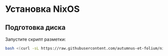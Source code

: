 # Установка NixOS

## Подготовка диска
Запустите скрипт разметки:
```bash
bash <(curl -sL https://raw.githubusercontent.com/autumnus-et-folium/nix/main/partitioning.sh)
